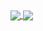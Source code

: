<a href="https://pviscone.github.io/TrackG4/">
  <img align="center" src="https://github.com/pviscone/TrackG4/actions/workflows/docs.yml/badge.svg" />
</a>

<a href="https://github.com/pviscone/TrackG4/actions/workflows/Tests.yml">
  <img align="center" src="https://github.com/pviscone/TrackG4/workflows/Tests.yml/badge.svg?event=push" />
</a>
